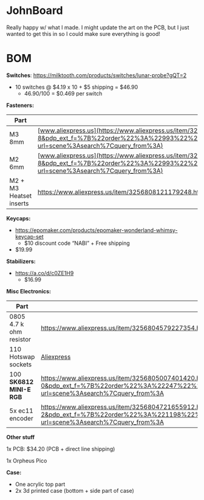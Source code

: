 # JohnBoard

Really happy w/ what I made. I might update the art on the PCB, but I just wanted to get this in so I could make sure everything is good!

# BOM

**Switches**: https://milktooth.com/products/switches/lunar-probe?gQT=2

- 10 switches @ $4.19 x 10 + $5 shipping = $46.90
    - 46.90/100 = $0.469 per switch

**Fasteners:**

| Part | Source | Price |
| --- | --- | --- |
| M3 8mm | [www.aliexpress.us](https://www.aliexpress.us/item/3256802339245383.html?spm=a2g0o.productlist.main.9.2ff7720bNY4Aan&algo_pvid=ad3468fe-d498-4373-9c7c-a152e638c0e2&algo_exp_id=ad3468fe-d498-4373-9c7c-a152e638c0e2-8&pdp_ext_f=%7B%22order%22%3A%22993%22%2C%22eval%22%3A%221%22%7D&pdp_npi=4%40dis%21USD%210.95%210.91%21%21%210.95%210.91%21%402103209b17411957726711984ecdcb%2112000033667655257%21sea%21US%216285730517%21ABX&curPageLogUid=AanqzRNqmDRG&utparam-url=scene%3Asearch%7Cquery_from%3A) | $1 |
| M2 6mm | [www.aliexpress.us](https://www.aliexpress.us/item/3256802339245383.html?spm=a2g0o.productlist.main.9.2ff7720bNY4Aan&algo_pvid=ad3468fe-d498-4373-9c7c-a152e638c0e2&algo_exp_id=ad3468fe-d498-4373-9c7c-a152e638c0e2-8&pdp_ext_f=%7B%22order%22%3A%22993%22%2C%22eval%22%3A%221%22%7D&pdp_npi=4%40dis%21USD%210.95%210.91%21%21%210.95%210.91%21%402103209b17411957726711984ecdcb%2112000033667655257%21sea%21US%216285730517%21ABX&curPageLogUid=AanqzRNqmDRG&utparam-url=scene%3Asearch%7Cquery_from%3A) | $1 |
| M2 + M3 Heatset inserts | https://www.aliexpress.us/item/3256808121179248.html?spm=a2g0o.cart.0.0.25d138da86MZbk&mp=1&gatewayAdapt=glo2usa | $0.99 |

**Keycaps:**

- https://epomaker.com/products/epomaker-wonderland-whimsy-keycap-set
    - $10 discount code “NABI” + Free shipping
- $19.99

**Stabilizers:**

- https://a.co/d/c0ZE1H9
    - $16.99

**Misc Electronics:**

| Part | Source | Price |
| --- | --- | --- |
| 0805 4.7 k ohm resistor | https://www.aliexpress.us/item/3256804579227354.html?channel=twinner | $0.97 |
| 110 Hotswap sockets | [Aliexpress](https://www.aliexpress.us/item/3256806866334888.html?spm=a2g0o.cart.0.0.254538da6c7GtP&mp=1&pdp_npi=5%40dis%21USD%21USD%2013.19%21USD%201.83%21%21%21%21%21%402101ea7117411961579302000eda29%2112000039244942221%21ct%21US%216285730517%21%211%210&_gl=1*18v50dn*_gcl_au*MTA1MzQ4MDEuMTczOTkwNzY3MA..*_ga*MTM0MzcwMzg3MTA4NzIzMy4xNzM4Njg0OTQ0Nzg3*_ga_VED1YSGNC7*MTc0MTE5MzI4Mi41LjEuMTc0MTE5NjEzOC4yMy4wLjA.&gatewayAdapt=glo2usa) | $1.83 |
| 100 **SK6812 MINI-E RGB** | https://www.aliexpress.us/item/3256805007401420.html?spm=a2g0o.productlist.main.1.4e8d299aMwbvGY&algo_pvid=7c24a244-4ca1-40c1-8f1d-5419620d99c0&algo_exp_id=7c24a244-4ca1-40c1-8f1d-5419620d99c0-0&pdp_ext_f=%7B%22order%22%3A%22247%22%2C%22eval%22%3A%221%22%7D&pdp_npi=4%40dis%21USD%215.55%210.99%21%21%2140.12%217.18%21%40210313e917411962867862009e2290%2112000032072424635%21sea%21US%216285730517%21ABX&curPageLogUid=9YJdZDGWz0sf&utparam-url=scene%3Asearch%7Cquery_from%3A | $1 |
| 5x ec11 encoder | https://www.aliexpress.us/item/3256804721655912.html?spm=a2g0o.productlist.main.3.523f231eZGWr0T&algo_pvid=ecec6725-863d-478d-85dc-9346981de4cb&algo_exp_id=ecec6725-863d-478d-85dc-9346981de4cb-2&pdp_ext_f=%7B%22order%22%3A%221198%22%2C%22eval%22%3A%221%22%7D&pdp_npi=4%40dis%21USD%211.48%210.99%21%21%2110.72%217.18%21%402103247417411963327215837ef93a%2112000035534364750%21sea%21US%216285730517%21ABX&curPageLogUid=ag2oIrKPU8ej&utparam-url=scene%3Asearch%7Cquery_from%3A | $1 |

**Other stuff**

1x PCB: $34.20 (PCB + direct line shipping)

1x Orpheus Pico

**Case:**

- One acrylic top part
- 2x 3d printed case (bottom + side part of case)
